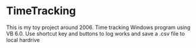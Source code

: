 TimeTracking
============
This is my toy project around 2006.
Time tracking Windows program using VB 6.0.
Use shortcut key and buttons to log works and save a .csv file to local hardrive

